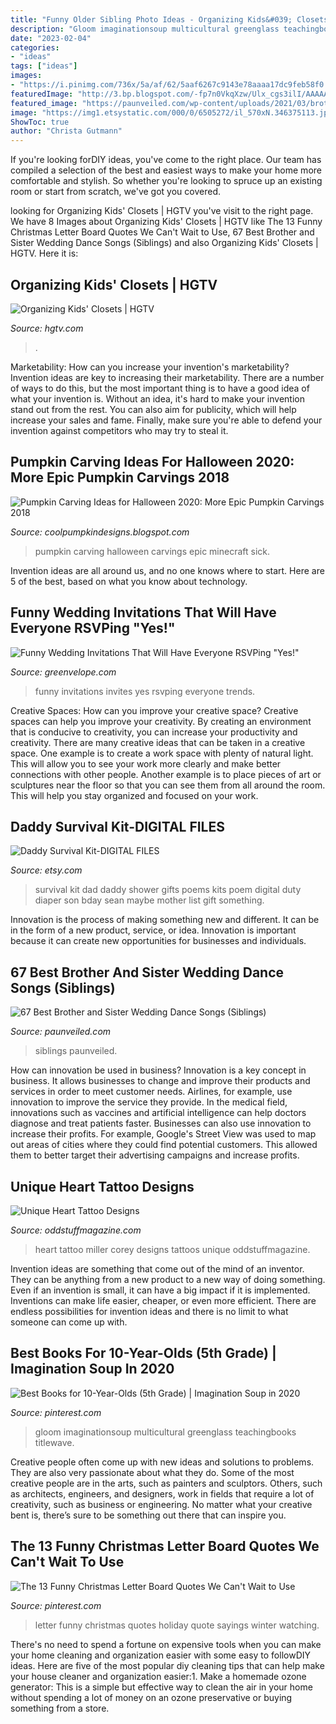 ```yaml
---
title: "Funny Older Sibling Photo Ideas - Organizing Kids&#039; Closets"
description: "Gloom imaginationsoup multicultural greenglass teachingbooks titlewave"
date: "2023-02-04"
categories:
- "ideas"
tags: ["ideas"]
images:
- "https://i.pinimg.com/736x/5a/af/62/5aaf6267c9143e78aaaa17dc9feb58f0.jpg"
featuredImage: "http://3.bp.blogspot.com/-fp7n0VkqXzw/Ulx_cgs3ilI/AAAAAAAAIsY/sascJitkcmg/s1600/2bfe9b37b457d20699e384ac543388b0.jpg"
featured_image: "https://paunveiled.com/wp-content/uploads/2021/03/brother-and-sister-wedding-dance-songs-cover-photo.jpg"
image: "https://img1.etsystatic.com/000/0/6505272/il_570xN.346375113.jpg"
ShowToc: true
author: "Christa Gutmann"
---
```



If you're looking forDIY ideas, you've come to the right place. Our team has compiled a selection of the best and easiest ways to make your home more comfortable and stylish. So whether you're looking to spruce up an existing room or start from scratch, we've got you covered.

	

		
looking for Organizing Kids&#039; Closets | HGTV you've visit to the right page. We have 8 Images about Organizing Kids&#039; Closets | HGTV like The 13 Funny Christmas Letter Board Quotes We Can&#039;t Wait to Use, 67 Best Brother and Sister Wedding Dance Songs (Siblings) and also Organizing Kids&#039; Closets | HGTV. Here it is:
		
    
## Organizing Kids&#039; Closets | HGTV

<img loading=lazy src="https://hgtvhome.sndimg.com/content/dam/images/hgtv/fullset/2010/8/19/0/RMS_annehayes-modern-babys-closet_s3x4.jpg.rend.hgtvcom.616.822.suffix/1400948936471.jpeg" onerror="this.onerror=null;this.src='https://tse4.mm.bing.net/th?id=OIP.032nEaTA3PlVSYLYY3g6ngHaJ4&amp;pid=15.1';" alt="Organizing Kids&#039; Closets | HGTV">

_Source: hgtv.com_

>. 

	

Marketability: How can you increase your invention's marketability?
Invention ideas are key to increasing their marketability. There are a number of ways to do this, but the most important thing is to have a good idea of what your invention is. Without an idea, it's hard to make your invention stand out from the rest. You can also aim for publicity, which will help increase your sales and fame. Finally, make sure you're able to defend your invention against competitors who may try to steal it.

    
## Pumpkin Carving Ideas For Halloween 2020: More Epic Pumpkin Carvings 2018

<img loading=lazy src="http://3.bp.blogspot.com/-fp7n0VkqXzw/Ulx_cgs3ilI/AAAAAAAAIsY/sascJitkcmg/s1600/2bfe9b37b457d20699e384ac543388b0.jpg" onerror="this.onerror=null;this.src='https://tse4.mm.bing.net/th?id=OIP.RMmtzoAgXe6a1p3vMF_DXgAAAA&amp;pid=15.1';" alt="Pumpkin Carving Ideas for Halloween 2020: More Epic Pumpkin Carvings 2018">

_Source: coolpumpkindesigns.blogspot.com_

>pumpkin carving halloween carvings epic minecraft sick. 

	

Invention ideas are all around us, and no one knows where to start. Here are 5 of the best, based on what you know about technology. 

    
## Funny Wedding Invitations That Will Have Everyone RSVPing &quot;Yes!&quot;

<img loading=lazy src="https://cdn.greenvelope.com/blog/wp-content/uploads/Funny-Wedding-Invites.png" onerror="this.onerror=null;this.src='https://tse4.mm.bing.net/th?id=OIP.A7T3Ke_wfZJZnaa30fYIWwHaFb&amp;pid=15.1';" alt="Funny Wedding Invitations That Will Have Everyone RSVPing &quot;Yes!&quot;">

_Source: greenvelope.com_

>funny invitations invites yes rsvping everyone trends. 

	

Creative Spaces: How can you improve your creative space?
Creative spaces can help you improve your creativity. By creating an environment that is conducive to creativity, you can increase your productivity and creativity. There are many creative ideas that can be taken in a creative space. One example is to create a work space with plenty of natural light. This will allow you to see your work more clearly and make better connections with other people. Another example is to place pieces of art or sculptures near the floor so that you can see them from all around the room. This will help you stay organized and focused on your work.

    
## Daddy Survival Kit-DIGITAL FILES

<img loading=lazy src="https://img1.etsystatic.com/000/0/6505272/il_570xN.346375113.jpg" onerror="this.onerror=null;this.src='https://tse4.mm.bing.net/th?id=OIP.bzGrbA-1d2WDB6j4Sn9OZgHaKX&amp;pid=15.1';" alt="Daddy Survival Kit-DIGITAL FILES">

_Source: etsy.com_

>survival kit dad daddy shower gifts poems kits poem digital duty diaper son bday sean maybe mother list gift something. 

	

Innovation is the process of making something new and different. It can be in the form of a new product, service, or idea. Innovation is important because it can create new opportunities for businesses and individuals.

    
## 67 Best Brother And Sister Wedding Dance Songs (Siblings)

<img loading=lazy src="https://paunveiled.com/wp-content/uploads/2021/03/brother-and-sister-wedding-dance-songs-cover-photo.jpg" onerror="this.onerror=null;this.src='https://tse4.mm.bing.net/th?id=OIP.zD3e77VzE3XhDI91Kdqb_QHaFD&amp;pid=15.1';" alt="67 Best Brother and Sister Wedding Dance Songs (Siblings)">

_Source: paunveiled.com_

>siblings paunveiled. 

	

How can innovation be used in business?
Innovation is a key concept in business. It allows businesses to change and improve their products and services in order to meet customer needs. Airlines, for example, use innovation to improve the service they provide. In the medical field, innovations such as vaccines and artificial intelligence can help doctors diagnose and treat patients faster. Businesses can also use innovation to increase their profits. For example, Google's Street View was used to map out areas of cities where they could find potential customers. This allowed them to better target their advertising campaigns and increase profits.

    
## Unique Heart Tattoo Designs

<img loading=lazy src="https://oddstuffmagazine.com/wp-content/uploads/2013/08/Heart-tattoo-designs-4-532x800.jpg" onerror="this.onerror=null;this.src='https://tse3.mm.bing.net/th?id=OIP.n4Ew6oQK4kmHC_Ior7yHLQHaLI&amp;pid=15.1';" alt="Unique Heart Tattoo Designs">

_Source: oddstuffmagazine.com_

>heart tattoo miller corey designs tattoos unique oddstuffmagazine. 

	

Invention ideas are something that come out of the mind of an inventor. They can be anything from a new product to a new way of doing something. Even if an invention is small, it can have a big impact if it is implemented. Inventions can make life easier, cheaper, or even more efficient. There are endless possibilities for invention ideas and there is no limit to what someone can come up with.

    
## Best Books For 10-Year-Olds (5th Grade) | Imagination Soup In 2020

<img loading=lazy src="https://i.pinimg.com/736x/3a/2e/c3/3a2ec3293ba23ad8cae82fbd1b60097d.jpg" onerror="this.onerror=null;this.src='https://tse3.mm.bing.net/th?id=OIP.ecmMXiaPucOORYDHdPwFmQHaLZ&amp;pid=15.1';" alt="Best Books for 10-Year-Olds (5th Grade) | Imagination Soup in 2020">

_Source: pinterest.com_

>gloom imaginationsoup multicultural greenglass teachingbooks titlewave. 

	

Creative people often come up with new ideas and solutions to problems. They are also very passionate about what they do. Some of the most creative people are in the arts, such as painters and sculptors. Others, such as architects, engineers, and designers, work in fields that require a lot of creativity, such as business or engineering. No matter what your creative bent is, there’s sure to be something out there that can inspire you.

    
## The 13 Funny Christmas Letter Board Quotes We Can&#039;t Wait To Use

<img loading=lazy src="https://i.pinimg.com/736x/5a/af/62/5aaf6267c9143e78aaaa17dc9feb58f0.jpg" onerror="this.onerror=null;this.src='https://tse4.mm.bing.net/th?id=OIP.m_uaKlwpUO55lFgxHWlgbAHaLH&amp;pid=15.1';" alt="The 13 Funny Christmas Letter Board Quotes We Can&#039;t Wait to Use">

_Source: pinterest.com_

>letter funny christmas quotes holiday quote sayings winter watching. 

	

There's no need to spend a fortune on expensive tools when you can make your home cleaning and organization easier with some easy to followDIY ideas. Here are five of the most popular diy cleaning tips that can help make your house cleaner and organization easier:1. Make a homemade ozone generator: This is a simple but effective way to clean the air in your home without spending a lot of money on an ozone preservative or buying something from a store.

